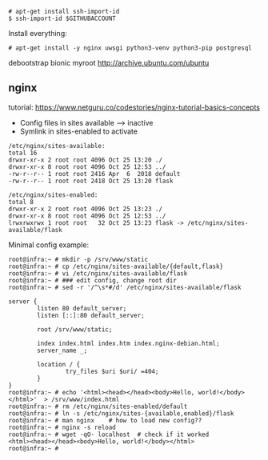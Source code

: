 
```console
# apt-get install ssh-import-id
$ ssh-import-id $GITHUBACCOUNT
```

Install everything:
```console
# apt-get install -y nginx uwsgi python3-venv python3-pip postgresql

```

 debootstrap bionic myroot http://archive.ubuntu.com/ubuntu

## nginx

tutorial: <https://www.netguru.co/codestories/nginx-tutorial-basics-concepts>

- Config files in sites available --> inactive
- Symlink in sites-enabled to activate
  
```console
/etc/nginx/sites-available:
total 16
drwxr-xr-x 2 root root 4096 Oct 25 13:20 ./
drwxr-xr-x 8 root root 4096 Oct 25 12:53 ../
-rw-r--r-- 1 root root 2416 Apr  6  2018 default
-rw-r--r-- 1 root root 2418 Oct 25 13:20 flask

/etc/nginx/sites-enabled:
total 8
drwxr-xr-x 2 root root 4096 Oct 25 13:23 ./
drwxr-xr-x 8 root root 4096 Oct 25 12:53 ../
lrwxrwxrwx 1 root root   32 Oct 25 13:23 flask -> /etc/nginx/sites-available/flask
```

Minimal config example:

```console
root@infra:~ # mkdir -p /srv/www/static
root@infra:~ # cp /etc/nginx/sites-available/{default,flask}
root@infra:~ # vi /etc/nginx/sites-available/flask
root@infra:~ # ### edit config, change root dir
root@infra:~ # sed -r '/^\s*#/d' /etc/nginx/sites-available/flask

server {
        listen 80 default_server;
        listen [::]:80 default_server;

        root /srv/www/static;

        index index.html index.htm index.nginx-debian.html;
        server_name _;

        location / {
                try_files $uri $uri/ =404;
        }
}
root@infra:~ # echo '<html><head></head><body>Hello, world!</body></html>'  > /srv/www/index.html
root@infra:~ # rm /etc/nginx/sites-enabled/default
root@infra:~ # ln -s /etc/nginx/sites-{available,enabled}/flask
root@infra:~ # man nginx    # how to load new config??
root@infra:~ # nginx -s reload
root@infra:~ # wget -qO- localhost  # check if it worked
<html><head></head><body>Hello, world!</body></html>
root@infra:~ #
```
